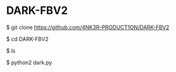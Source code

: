 # DARK-FBV2

$ git clone https://github.com/4NK3R-PRODUCT1ON/DARK-FBV2

$ cd DARK-FBV2

$ ls

$ python2 dark.py
